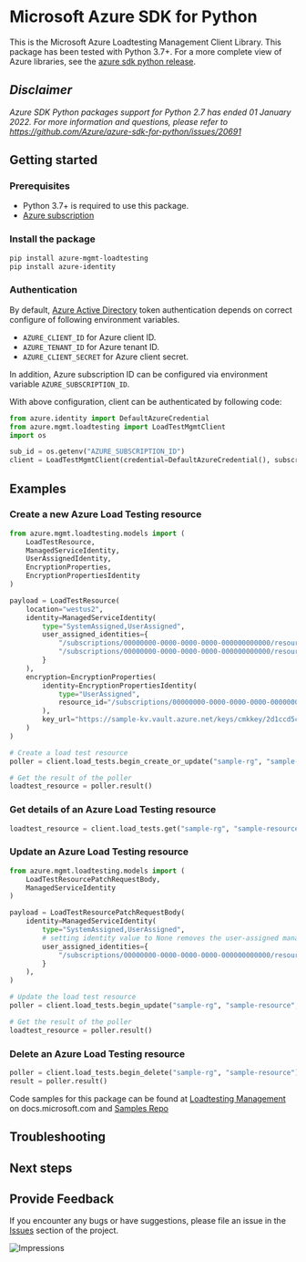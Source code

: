 # Microsoft Azure SDK for Python

This is the Microsoft Azure Loadtesting Management Client Library.
This package has been tested with Python 3.7+.
For a more complete view of Azure libraries, see the [azure sdk python release](https://aka.ms/azsdk/python/all).

## _Disclaimer_

_Azure SDK Python packages support for Python 2.7 has ended 01 January 2022. For more information and questions, please refer to https://github.com/Azure/azure-sdk-for-python/issues/20691_

## Getting started

### Prerequisites

- Python 3.7+ is required to use this package.
- [Azure subscription](https://azure.microsoft.com/free/)

### Install the package

```bash
pip install azure-mgmt-loadtesting
pip install azure-identity
```

### Authentication

By default, [Azure Active Directory](https://aka.ms/awps/aad) token authentication depends on correct configure of following environment variables.

- `AZURE_CLIENT_ID` for Azure client ID.
- `AZURE_TENANT_ID` for Azure tenant ID.
- `AZURE_CLIENT_SECRET` for Azure client secret.

In addition, Azure subscription ID can be configured via environment variable `AZURE_SUBSCRIPTION_ID`.

With above configuration, client can be authenticated by following code:

```python
from azure.identity import DefaultAzureCredential
from azure.mgmt.loadtesting import LoadTestMgmtClient
import os

sub_id = os.getenv("AZURE_SUBSCRIPTION_ID")
client = LoadTestMgmtClient(credential=DefaultAzureCredential(), subscription_id=sub_id)
```

## Examples

### Create a new Azure Load Testing resource
```python
from azure.mgmt.loadtesting.models import (
    LoadTestResource,
    ManagedServiceIdentity,
    UserAssignedIdentity, 
    EncryptionProperties, 
    EncryptionPropertiesIdentity
)

payload = LoadTestResource(
    location="westus2",
    identity=ManagedServiceIdentity(
        type="SystemAssigned,UserAssigned",
        user_assigned_identities={
            "/subscriptions/00000000-0000-0000-0000-000000000000/resourcegroups/sample-rg/providers/microsoft.managedidentity/userassignedidentities/identity1": : UserAssignedIdentity(),
            "/subscriptions/00000000-0000-0000-0000-000000000000/resourcegroups/sample-rg/providers/microsoft.managedidentity/userassignedidentities/identity2": : UserAssignedIdentity(),
        }
    ),
    encryption=EncryptionProperties(
        identity=EncryptionPropertiesIdentity(
            type="UserAssigned",
            resource_id="/subscriptions/00000000-0000-0000-0000-000000000000/resourcegroups/sample-rg/providers/microsoft.managedidentity/userassignedidentities/identity1"
        ),
        key_url="https://sample-kv.vault.azure.net/keys/cmkkey/2d1ccd5c50234ea2a0858fe148b69cde"
    )
)

# Create a load test resource
poller = client.load_tests.begin_create_or_update("sample-rg", "sample-resource", payload)

# Get the result of the poller
loadtest_resource = poller.result()
```

### Get details of an Azure Load Testing resource
```python
loadtest_resource = client.load_tests.get("sample-rg", "sample-resource")
```

### Update an Azure Load Testing resource
```python
from azure.mgmt.loadtesting.models import (
    LoadTestResourcePatchRequestBody, 
    ManagedServiceIdentity
)

payload = LoadTestResourcePatchRequestBody(
    identity=ManagedServiceIdentity(
        type="SystemAssigned,UserAssigned",
        # setting identity value to None removes the user-assigned managed identity from the load test resource
        user_assigned_identities={
            "/subscriptions/00000000-0000-0000-0000-000000000000/resourcegroups/sample-rg/providers/microsoft.managedidentity/userassignedidentities/identity2": None
        }
    ),
)

# Update the load test resource
poller = client.load_tests.begin_update("sample-rg", "sample-resource", payload)

# Get the result of the poller
loadtest_resource = poller.result()
```

### Delete an Azure Load Testing resource
```python
poller = client.load_tests.begin_delete("sample-rg", "sample-resource")
result = poller.result()
```

Code samples for this package can be found at [Loadtesting Management](https://docs.microsoft.com/samples/browse/?languages=python&term=Getting%20started%20-%20Managing&terms=Getting%20started%20-%20Managing) on docs.microsoft.com and [Samples Repo](https://aka.ms/azsdk/python/mgmt/samples)


## Troubleshooting

## Next steps

## Provide Feedback

If you encounter any bugs or have suggestions, please file an issue in the
[Issues](https://github.com/Azure/azure-sdk-for-python/issues)
section of the project. 


![Impressions](https://azure-sdk-impressions.azurewebsites.net/api/impressions/azure-sdk-for-python%2Fazure-mgmt-loadtesting%2FREADME.png)
